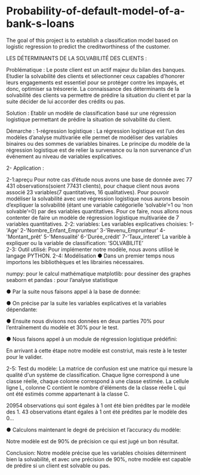 # Probability-of-default-model-of-a-bank-s-loans
The goal of this project is to establish a classification model based on logistic regression to predict the creditworthiness of the customer.

LES DÉTERMINANTS DE LA SOLVABILITÉ DES CLIENTS :
 
Problématique :
 	Le poste client est un actif majeur du bilan des banques. Etudier la solvabilité des clients et sélectionner ceux capables d'honorer leurs engagements est essentiel pour se protéger contre les impayés, et donc, optimiser sa trésorerie.
 	La connaissance des déterminants de la solvabilité des clients va permettre de prédire la situation du client et par la suite décider de lui accorder des crédits ou pas.

Solution :
 	Etablir un modèle de classification basé sur une régression logistique permettant de prédire la situation de solvabilité du client.

Démarche :
1-régression logistique :
 	La régression logistique est l’un des modèles d’analyse multivariée elle permet de modéliser des variables binaires ou des sommes de variables binaires. 
	Le principe du modèle de la régression logistique est de relier la survenance ou la non survenance d'un événement au niveau de variables explicatives. 
 
2- Application :

  2-1:apreçu
     Pour notre cas d’étude nous avons une base de donnée avec 77 431 observations(soient 77431 clients), pour chaque client nous avons associé 23 variables(7 quantitatives, 16 qualitatives).
     Pour pouvoir modéliser la solvabilité avec une régression logistique nous aurons besoin d’expliquer la solvabilité (étant une variable catégorielle ‘solvable’=1 ou ‘non solvable’=0) par des variables quantitatives.
    Pour ce faire, nous allons nous contenter de faire un modèle de régression logistique multivariée de 7 variables quantitatives.
  2-2: variables:
        Les variables explicatives choisies:
1-'Age'
2-'Nombre_Enfant_Emprunteur'
3-'Revenu_Emprunteur'
4-'Montant_prêt'
5-'Mensualité'
6-'Durée_crédit'
7-'Taux_interet'
        La varible à expliquer ou la variable de classification:
‘SOLVABILITE’	
 2-3: Outil utilisé:
   Pour implémenter notre modèle, nous avons utilisé le langage PYTHON.
 2-4: Modélisation 
●	Dans un premier temps nous importons les bibliothèques et les librairies nécessaires.
 
numpy: pour le calcul mathématique
matplotlib: pour dessiner des graphes
seaborn et pandas : pour l’analyse statistique

●	Par la suite nous faisons appel à la base de donnée:
 
●	On précise par la suite les variables explicatives et la variables dépendante:
 
●	Ensuite nous divisons nos données en deux parties 70% pour l’entraînement du modèle et 30% pour le test.
 
●	Nous faisons appel à un module de régression logistique prédéfini:
 
En arrivant à cette étape notre modèle est constriut, mais reste à le tester pour le valider.

  2-5: Test du modèle:
La matrice de confusion est une matrice qui mesure la qualité d'un système de classification. Chaque ligne correspond à une classe réelle, chaque colonne correspond à une classe estimée. La cellule ligne L, colonne C contient le nombre d'éléments de la classe réelle L qui ont été estimés comme appartenant à la classe C.
 
20954 observations qui sont égales à 1 ont été bien prédites par le modèle des 1.
43 observations étant égales à 1 ont été prédites par le modèle des 0…

●	Calculons maintenant le degré de précision et l’accuracy du modèle:
 
Notre modèle est de 90% de précision ce qui est jugé un bon résultat.

Conclusion:
Notre modèle précise que les variables choisies déterminent bien la solvabilité, et avec une précision de 90%, notre modèle est capable de prédire si un client est solvable ou pas.
